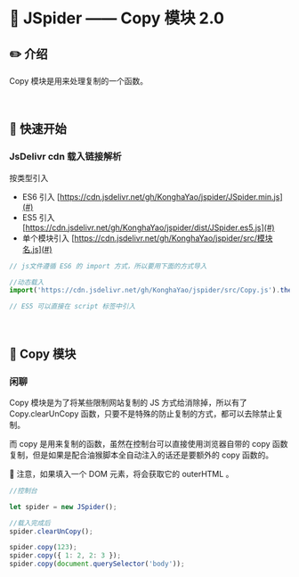 # :book: JSpider —— Copy 模块 2.0

## :pencil2: 介绍

Copy 模块是用来处理复制的一个函数。

<br>

## :hammer: 快速开始

### JsDelivr cdn 载入链接解析

按类型引入

-   ES6 引入 [https://cdn.jsdelivr.net/gh/KonghaYao/jspider/JSpider.min.js](#)
-   ES5 引入 [https://cdn.jsdelivr.net/gh/KonghaYao/jspider/dist/JSpider.es5.js](#)
-   单个模块引入 [https://cdn.jsdelivr.net/gh/KonghaYao/jspider/src/模块名.js](#)

```js
// js文件遵循 ES6 的 import 方式，所以要用下面的方式导入

//动态载入
import('https://cdn.jsdelivr.net/gh/KonghaYao/jspider/src/Copy.js').then((res) => (window.Copy = res));

// ES5 可以直接在 script 标签中引入
```

<br>

## :book: Copy 模块

### 闲聊

Copy 模块是为了将某些限制网站复制的 JS 方式给消除掉，所以有了 Copy.clearUnCopy 函数，只要不是特殊的防止复制的方式，都可以去除禁止复制。

而 copy 是用来复制的函数，虽然在控制台可以直接使用浏览器自带的 copy 函数复制，但是如果是配合油猴脚本全自动注入的话还是要额外的 copy 函数的。

:bee: 注意，如果填入一个 DOM 元素，将会获取它的 outerHTML 。

```js
//控制台

let spider = new JSpider();

//载入完成后
spider.clearUnCopy();

spider.copy(123);
spider.copy({ 1: 2, 2: 3 });
spider.copy(document.querySelector('body'));
```

